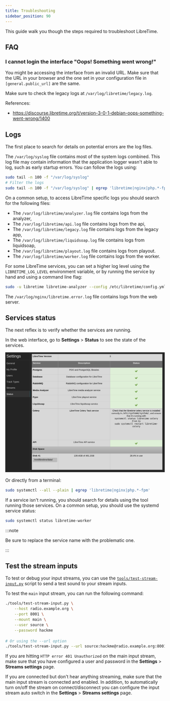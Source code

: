```yaml
---
title: Troubleshooting
sidebar_position: 90
---
```


This guide walk you though the steps required to troubleshoot LibreTime.

## FAQ

### I cannot login the interface "Oops! Something went wrong!"

You might be accessing the interface from an invalid URL. Make sure that the URL in your browser and the one set in your configuration file in `[general.public_url]` are the same.

Make sure to check the legacy logs at `/var/log/libretime/legacy.log`.

References:

- https://discourse.libretime.org/t/version-3-0-1-debian-oops-something-went-wrong/1400

## Logs

The first place to search for details on potential errors are the log files.

The `/var/log/syslog` file contains most of the system logs combined. This log file may contain information that the application logger wasn't able to log, such as early startup errors. You can follow the logs using:

```bash
sudo tail -n 100 -f "/var/log/syslog"
# Filter the logs
sudo tail -n 100 -f "/var/log/syslog" | egrep 'libretime|nginx|php.*-fpm'
```

On a common setup, to access LibreTime specific logs you should search for the following files:

- The `/var/log/libretime/analyzer.log` file contains logs from the analyzer,
- The `/var/log/libretime/api.log` file contains logs from the api,
- The `/var/log/libretime/legacy.log` file contains logs from the legacy app,
- The `/var/log/libretime/liquidsoap.log` file contains logs from liquidsoap,
- The `/var/log/libretime/playout.log` file contains logs from playout.
- The `/var/log/libretime/worker.log` file contains logs from the worker.

For some LibreTime services, you can set a higher log level using the `LIBRETIME_LOG_LEVEL` environment variable, or by running the service by hand and using a command line flag:

```bash
sudo -u libretime libretime-analyzer --config /etc/libretime/config.yml --log-level debug
```

The `/var/log/nginx/libretime.error.log` file contains logs from the web server.

## Services status

The next reflex is to verify whether the services are running.

In the web interface, go to **Settings** > **Status** to see the state of the services.

![](./troubleshooting-status-page.png)

Or directly from a terminal:

```bash
sudo systemctl --all --plain | egrep 'libretime|nginx|php.*-fpm'
```

If a service isn't running, you should search for details using the tool running those services.
On a common setup, you should use the systemd service status:

```bash
sudo systemctl status libretime-worker
```

:::note

Be sure to replace the service name with the problematic one.

:::

## Test the stream inputs

To test or debug your input streams, you can use the [`tools/test-stream-input.py`](https://github.com/libretime/libretime/blob/main/tools/test-stream-input.py) script to send a test sound to your stream inputs.

To test the `main` input stream, you can run the following command:

```bash
./tools/test-stream-input.py \
    --host radio.example.org \
    --port 8001 \
    --mount main \
    --user source \
    --password hackme

# Or using the --url option
./tools/test-stream-input.py --url source:hackme@radio.example.org:8001/main
```

If you are hitting `HTTP error 401 Unauthorized` on the main input stream, make sure that you have configured a user and password in the **Settings** > **Streams settings** page.

If you are connected but don't hear anything streaming, make sure that the main input stream is connected and enabled. In addition, to automatically turn on/off the stream on connect/disconnect you can configure the input stream auto switch in the **Settings** > **Streams settings** page.
